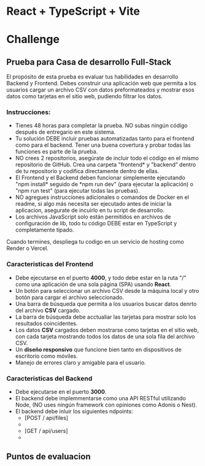 # React + TypeScript + Vite

# Challenge

## Prueba para Casa de desarrollo Full-Stack

El propósito de esta prueba es evaluar tus habilidades en desarrollo Backend y Frontend. Debes construir una aplicación web que permita a los usuarios cargar un archivo CSV con datos preformateados y mostrar esos datos como tarjetas en el sitio web, pudiendo filtrar los datos.

### Instrucciones:

- Tienes 48 horas para completar la prueba. NO subas ningún código después de entregario en este sistema.
- Tu solución DEBE incluir pruebas automatizadas tanto para el frontend como para el backend. Tener una buena covertura y probar todas las funciones es parte de la prueba.
- NO crees 2 repositorios, asegúrate de incluir todo el código en el mismo repositorio de GitHub. Crea una carpeta "frontend* y "backend” dentro de tu repositorio y codifica directamente dentro de ellas.
- El Frontend y el Backend deben funcionar simplemente ejecutando "npm install* seguido de *npm run dev" (para ejecutar la aplicación) o "npm run test" (para ejecutar todas las pruebas).
- NO agregues instrucciones adicionales o comandos de Docker en el readme, si algo más necesita ser ejecutado antes de iniciar la aplicacion, asegurate de incuirlo en tu script de desarrollo.
- Los archivos JavaScript solo están permitidos en archivos de configuración de lib, todo tu código DEBE estar en TypeScript y completamente tipado.

Cuando termines, despliega tu codigo en un servicio de hosting como Render o Vercel. 


### Caracteristicas del Frontend

- Debe ejecutarse en el puerto **4000**, y todo debe estar en la ruta "/" como una aplicación de una sola página (SPA) usando **React**.
- Un botón para seleccionar un archivo CSV desde la máquina local y otro botón para cargar el archivo seleccionado.
- Una barra de búsqueda que permita a los usuarios buscar datos denrto del archivo **CSV** cargado.
- La barra de búsqueda debe acctualiar las tarjetas para mostrar solo los resultados coincidentes.
- Los datos **CSV** cargados deben mostrarse como tarjetas en el sitio web, con cada tarjeta mostrando todos los datos de una sola fila del archivo CSV.
- Un **diseño responsivo** que funcione bien tanto en dispositivos de escritorio como móviles.
- Manejo de errores claro y amigable para el usuario.

### Caracteristicas del Backend

- Debe ejecutarse en el puerto **3000**.
- El backend debe implemmentarse como una API RESTful utilizando Node, (NO uses ningún framework con opiniones como Adonis o Nest).
- El backend debe inluir los siguientes ndpoints:
  - [POST / api/files]
  -
  - [GET / api/users]
  -

## Puntos de evaluacion
